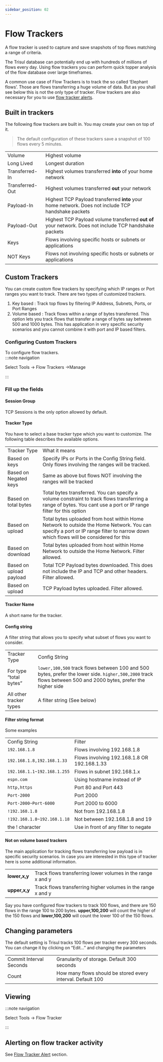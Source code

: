 ```yaml
---
sidebar_position: 02
---
```


# Flow Trackers

A flow tracker is used to capture and save snapshots of top flows
matching a range of criteria.

The Trisul database can potentially end up with hundreds of millions of
flows every day. Using flow trackers you can perform quick topper
analysis of the flow database over large timeframes.

A common use case of Flow Trackers is to track the so called ‘Elephant
flows’. Those are flows transferring a huge volume of data. But as you
shall see below this is not the only type of tracker. Flow trackers are
also necessary for you to use [flow tracker alerts](/docs/ug/alerts/ft).

## Built in trackers

The following flow trackers are built in. You may create your own on top
of it.

> The default configuration of these trackers save a snapshot of 100 flows every 5 minutes.

|                 |                                                                                                        |
| --------------- | ------------------------------------------------------------------------------------------------------ |
| Volume          | Highest volume                                                                                         |
| Long Lived      | Longest duration                                                                                       |
| Transferred-In  | Highest volumes transferred **into** of your home network                                              |
| Transferred-Out | Highest volumes transferred **out** your network                                                       |
| Payload-In      | Highest TCP Payload transferred **into** your home network. Does not include TCP handshake packets     |
| Payload-Out     | Highest TCP Payload volume transferred **out of** your network. Does not include TCP handshake packets |
| Keys            | Flows involving specific hosts or subnets or applications                                              |
| NOT Keys        | Flows not involving specific hosts or subnets or applications                                          |

## Custom Trackers

You can create custom flow trackers by specifying which IP ranges or
Port ranges you want to track. There are two types of customized
trackers.

1. Key based : Track top flows by filtering IP Address, Subnets, Ports,
   or Port Ranges
2. Volume based : Track flows within a range of bytes transferred. This
   option lets you track flows that transfer a range of bytes say
   between 500 and 1000 bytes. This has application in very specific
   security scenarios and you cannot combine it with port and IP based
   filters.

### Configuring Custom Trackers

To configure flow trackers.  
:::note navigation

Select Tools -\> Flow Trackers -\>Manage

:::

### Fill up the fields

#### Session Group

TCP Sessions is the only option allowed by default.

#### Tracker Type

You have to select a base tracker type which you want to customize. The
following table describes the available options.

|                         |                                                                                                                                                                                  |
| ----------------------- | -------------------------------------------------------------------------------------------------------------------------------------------------------------------------------- |
| Tracker Type            | What it means                                                                                                                                                                    |
| Based on keys           | Specify IPs or Ports in the Config String field. Only flows involving the ranges will be tracked.                                                                                |
| Based on Negated keys   | Same as above but flows NOT involving the ranges will be tracked                                                                                                                 |
| Based on total bytes    | Total bytes transferred. You can specify a volume constraint to track flows transferring a range of bytes. You cant use a port or IP range filter for this option                |
| Based on upload         | Total bytes uploaded from host within Home Network to outside the Home Network. You can specify a port or IP range filter to narrow down which flows will be considered for this |
| Based on download       | Total bytes uploaded from host within Home Network to outside the Home Network. Filter allowed.                                                                                  |
| Based on upload payload | Total TCP Payload bytes downloaded. This does not include the IP and TCP and other headers. Filter allowed.                                                                      |
| Based on upload         | TCP Payload bytes uploaded. Filter allowed.                                                                                                                                      |

#### Tracker Name

A short name for the tracker.

#### Config string

A filter string that allows you to specify what subset of flows you want
to consider.

|                         |                                                                                                                                                                |
| ----------------------- | -------------------------------------------------------------------------------------------------------------------------------------------------------------- |
| Tracker Type            | Config String                                                                                                                                                  |
| For type “total bytes”  | `lower,100,500` track flows between 100 and 500 bytes, prefer the lower side. `higher,500,2000` track flows between 500 and 2000 bytes, prefer the higher side |
| All other tracker types | A filter string (See below)                                                                                                                                    |

#### Filter string format

Some examples

|                             |                                             |
| --------------------------- | ------------------------------------------- |
| Config String               | Filter                                      |
| `192.168.1.8`               | Flows involving 192.168.1.8                 |
| `192.168.1.8,192.168.1.33`  | Flows involving 192.168.1.8 OR 192.168.1.33 |
| `192.168.1.1~192.168.1.255` | Flows in subnet 192.168.1.x                 |
| `espn.com`                  | Using hostname instead of IP                |
| `http,https`                | Port 80 and Port 443                        |
| `Port-2000`                 | Port 2000                                   |
| `Port-2000~Port-6000`       | Port 2000 to 6000                           |
| `!192.168.1.8`              | Not from 192.168.1.8                        |
| `!192.168.1.8~192.168.1.18` | Not between 192.168.1.8 and 19              |
| the ! character             | Use in front of any filter to negate        |

#### Not on volume based trackers

The main application for tracking flows transferring low payload is in
specific security scenarios. In case you are interested in this type of
tracker here is some additional information.

|               |                                                              |
| ------------- | ------------------------------------------------------------ |
| **lower,x,y** | Track flows transferring lower volumes in the range x and y  |
| **upper,x,y** | Track flows transferring higher volumes in the range x and y |

Say you have configured flow trackers to track 100 flows, and there are
150 flows in the range 100 to 200 bytes. **upper,100,200** will count
the higher of the 150 flows and **lower,100,200** will count the lower
100 of the 150 flows.

## Changing parameters

The default setting is Trisul tracks 100 flows per tracker every 300
seconds. You can change it by clicking on “Edit…” and changing the
parameters

|                         |                                                             |
| ----------------------- | ----------------------------------------------------------- |
| Commit Interval Seconds | Granularity of storage. Default 300 seconds                 |
| Count                   | How many flows should be stored every interval. Default 100 |

## Viewing

:::note navigation

Select Tools -\> Flow Tracker

:::

## Alerting on flow tracker activity

See [Flow Tracker Alert](/docs/ug/alerts/ft) section.

